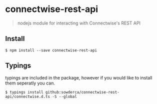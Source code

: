 # connectwise-rest-api

> nodejs module for interacting with Connectwise's REST API

## Install 

```
$ npm install --save connectwise-rest-api
```

## Typings

typings are included in the package, however if you would like to install them seperatly you can.

```
$ typings install github:sowderca/connectwise-rest-api/connectwise.d.ts -S --global
```
